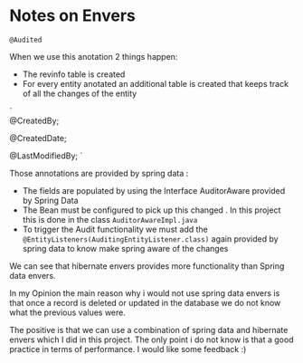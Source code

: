 # Notes on Envers

`
@Audited
`

When we use this anotation 2 things happen:
 - The revinfo table is created
 - For every entity anotated an additional table is created that keeps track of all the changes of the entity

`  
@CreatedBy;

@CreatedDate;

@LastModifiedBy;
`

Those annotations are provided by spring data :
 - The fields are populated by using the Interface AuditorAware provided by Spring Data 
 - The Bean must be configured to pick up this changed . In this project this is done in the class `AuditorAwareImpl.java`
 - To trigger the Audit functionality we must add the `@EntityListeners(AuditingEntityListener.class)` again provided by spring data to know make spring aware of the changes

We can see that hibernate envers provides more functionality than Spring data envers.

In my Opinion the main reason why i would not use spring data envers is that once a record is deleted or updated in the
database we do not know what the previous values were.

The positive is that we can use a combination of spring data and hibernate envers which I did in this project. The only point
i do not know is that a good practice in terms of performance. I would like some feedback :)